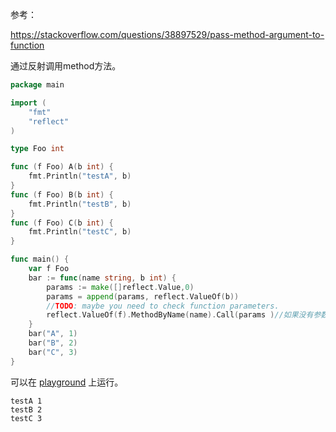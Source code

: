 参考：

https://stackoverflow.com/questions/38897529/pass-method-argument-to-function

通过反射调用method方法。

```go
package main

import (
	"fmt"
	"reflect"
)

type Foo int

func (f Foo) A(b int) {
	fmt.Println("testA", b)
}
func (f Foo) B(b int) {
	fmt.Println("testB", b)
}
func (f Foo) C(b int) {
	fmt.Println("testC", b)
}

func main() {
	var f Foo
	bar := func(name string, b int) {
		params := make([]reflect.Value,0)
		params = append(params, reflect.ValueOf(b))
        //TODO: maybe you need to check function parameters.
        reflect.ValueOf(f).MethodByName(name).Call(params )//如果没有参数: params = nil
	}
	bar("A", 1)
	bar("B", 2)
	bar("C", 3)
}
```

可以在 [playground](https://play.golang.org/) 上运行。

```
testA 1
testB 2
testC 3
```

